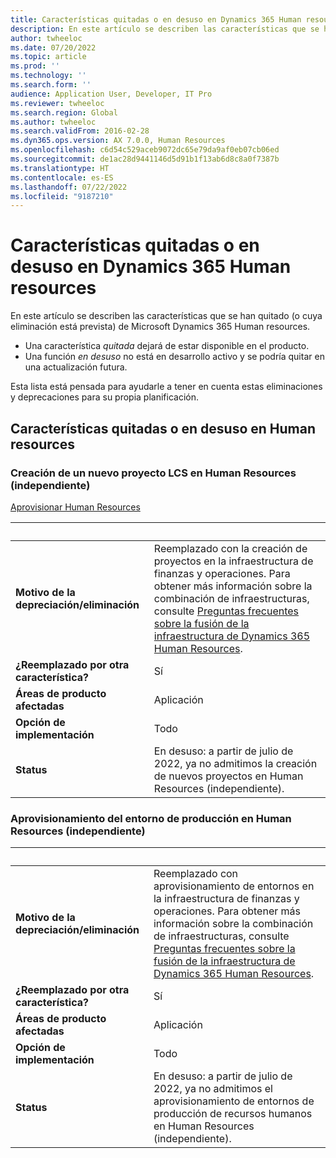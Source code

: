 ```yaml
---
title: Características quitadas o en desuso en Dynamics 365 Human resources
description: En este artículo se describen las características que se han quitado (o cuya eliminación está prevista) de Microsoft Dynamics 365 Human resources.
author: twheeloc
ms.date: 07/20/2022
ms.topic: article
ms.prod: ''
ms.technology: ''
ms.search.form: ''
audience: Application User, Developer, IT Pro
ms.reviewer: twheeloc
ms.search.region: Global
ms.author: twheeloc
ms.search.validFrom: 2016-02-28
ms.dyn365.ops.version: AX 7.0.0, Human Resources
ms.openlocfilehash: c6d54c529aceb9072dc65e79da9af0eb07cb06ed
ms.sourcegitcommit: de1ac28d9441146d5d91b1f13ab6d8c8a0f7387b
ms.translationtype: HT
ms.contentlocale: es-ES
ms.lasthandoff: 07/22/2022
ms.locfileid: "9187210"
---
```

# <a name="removed-or-deprecated-features-in-dynamics-365-human-resources"></a>Características quitadas o en desuso en Dynamics 365 Human resources

En este artículo se describen las características que se han quitado (o cuya eliminación está prevista) de Microsoft Dynamics 365 Human resources.

- Una característica *quitada* dejará de estar disponible en el producto.
- Una función *en desuso* no está en desarrollo activo y se podría quitar en una actualización futura.

Esta lista está pensada para ayudarle a tener en cuenta estas eliminaciones y deprecaciones para su propia planificación.

## <a name="features-removed-or-deprecated-in-human-resources"></a>Características quitadas o en desuso en Human resources 

### <a name="new-lcs-project-creation-in-human-resources-stand-alone"></a>Creación de un nuevo proyecto LCS en Human Resources (independiente) 

[Aprovisionar Human Resources](/hr-admin-setup-provision)

| &nbsp; | &nbsp; |
|------------|--------------------|
| **Motivo de la depreciación/eliminación** | Reemplazado con la creación de proyectos en la infraestructura de finanzas y operaciones. Para obtener más información sobre la combinación de infraestructuras, consulte [Preguntas frecuentes sobre la fusión de la infraestructura de Dynamics 365 Human Resources](/hr-infrastructure-merge-faq). |
| **¿Reemplazado por otra característica?**   | Sí |
| **Áreas de producto afectadas**         | Aplicación |
| **Opción de implementación**              | Todo |
| **Status**                         | En desuso: a partir de julio de 2022, ya no admitimos la creación de nuevos proyectos en Human Resources (independiente). |

### <a name="production-environment-provisioning-on-human-resources-stand-alone"></a>Aprovisionamiento del entorno de producción en Human Resources (independiente) 

| &nbsp; | &nbsp; |
|------------|--------------------|
| **Motivo de la depreciación/eliminación** | Reemplazado con aprovisionamiento de entornos en la infraestructura de finanzas y operaciones. Para obtener más información sobre la combinación de infraestructuras, consulte [Preguntas frecuentes sobre la fusión de la infraestructura de Dynamics 365 Human Resources](/hr-infrastructure-merge-faq.md). |
| **¿Reemplazado por otra característica?**   | Sí |
| **Áreas de producto afectadas**         | Aplicación |
| **Opción de implementación**              | Todo |
| **Status**                         | En desuso: a partir de julio de 2022, ya no admitimos el aprovisionamiento de entornos de producción de recursos humanos en Human Resources (independiente). |
